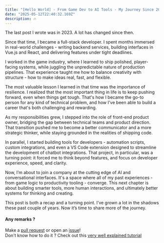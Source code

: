 ```yaml
---
title: "[Hello World] - From Game Dev to AI Tools - My Journey Since 2023"
date: "2025-05-12T22:40:32.169Z"
description: 🔥
---
```


The last post I wrote was in 2023. A lot has changed since then.

Since that time, I became a full-stack developer. I spent months immersed in real-world challenges - writing backend services, building interfaces in Vue.js and React, and delivering features under tight deadlines.

I worked in the game industry, where I learned to ship polished, player-facing systems, while juggling the unpredictable nature of production pipelines. That experience taught me how to balance creativity with structure - how to make ideas real, fast, and flexible.

The most valuable lesson I learned in that time was the importance of resilience. I realized that the most important thing in life is to keep pushing forward, even when things get tough. That's how I became the go-to person for any kind of technical problem, and how I've been able to build a career that's both challenging and rewarding.

As my responsibilities grew, I stepped into the role of front-end product owner, bridging the gap between technical teams and product direction. That transition pushed me to become a better communicator and a more strategic thinker, while staying grounded in the realities of shipping code.

In parallel, I started building tools for developers - automation scripts, custom integrations, and even a VS Code extension designed to streamline the development of chatbot integrations. That project, in particular, was a turning point: it forced me to think beyond features, and focus on developer experience, speed, and clarity.

Now, I’m about to join a company at the cutting edge of AI and conversational interfaces. It's a space where all of my past experiences - from game logic to productivity tooling - converge. This next chapter is about building smarter tools, more human interactions, and ultimately better systems for thinking and creating.

This post is both a recap and a turning point. I’ve grown a lot in the shadows these past couple of years. Now it’s time to share more of the journey.

#### Any remarks ?

Make a [pull request](https://github.com/ackermannQ/quentinackermann) or open an [issue](https://github.com/ackermannQ/quentinackermann/issues)!  
Don't know how to do it ? Check out this [very well explained tutorial](https://opensource.com/article/19/7/create-pull-request-github)
